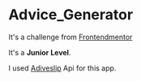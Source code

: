 # Advice_Generator

It's a challenge from [Frontendmentor](https://www.frontendmentor.io/challenges/advice-generator-app-QdUG-13db)

It's a **Junior Level**.

I used [Adiveslip](https://api.adviceslip.com)  Api for this app.


